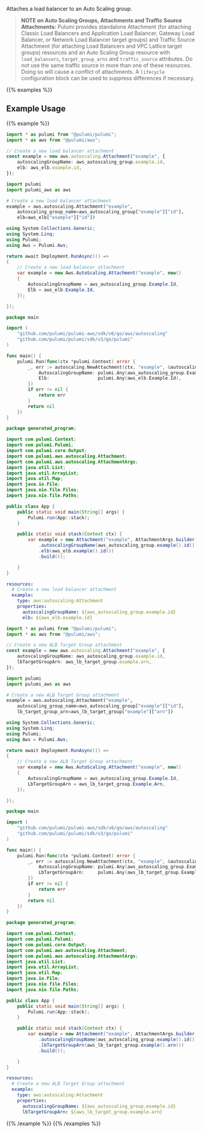 Attaches a load balancer to an Auto Scaling group.

> **NOTE on Auto Scaling Groups, Attachments and Traffic Source Attachments:** Pulumi provides standalone Attachment (for attaching Classic Load Balancers and Application Load Balancer, Gateway Load Balancer, or Network Load Balancer target groups) and Traffic Source Attachment (for attaching Load Balancers and VPC Lattice target groups) resources and an Auto Scaling Group resource with `load_balancers`, `target_group_arns` and `traffic_source` attributes. Do not use the same traffic source in more than one of these resources. Doing so will cause a conflict of attachments. A `lifecycle` configuration block can be used to suppress differences if necessary.

{{% examples %}}
## Example Usage
{{% example %}}

```typescript
import * as pulumi from "@pulumi/pulumi";
import * as aws from "@pulumi/aws";

// Create a new load balancer attachment
const example = new aws.autoscaling.Attachment("example", {
    autoscalingGroupName: aws_autoscaling_group.example.id,
    elb: aws_elb.example.id,
});
```
```python
import pulumi
import pulumi_aws as aws

# Create a new load balancer attachment
example = aws.autoscaling.Attachment("example",
    autoscaling_group_name=aws_autoscaling_group["example"]["id"],
    elb=aws_elb["example"]["id"])
```
```csharp
using System.Collections.Generic;
using System.Linq;
using Pulumi;
using Aws = Pulumi.Aws;

return await Deployment.RunAsync(() => 
{
    // Create a new load balancer attachment
    var example = new Aws.AutoScaling.Attachment("example", new()
    {
        AutoscalingGroupName = aws_autoscaling_group.Example.Id,
        Elb = aws_elb.Example.Id,
    });

});
```
```go
package main

import (
	"github.com/pulumi/pulumi-aws/sdk/v6/go/aws/autoscaling"
	"github.com/pulumi/pulumi/sdk/v3/go/pulumi"
)

func main() {
	pulumi.Run(func(ctx *pulumi.Context) error {
		_, err := autoscaling.NewAttachment(ctx, "example", &autoscaling.AttachmentArgs{
			AutoscalingGroupName: pulumi.Any(aws_autoscaling_group.Example.Id),
			Elb:                  pulumi.Any(aws_elb.Example.Id),
		})
		if err != nil {
			return err
		}
		return nil
	})
}
```
```java
package generated_program;

import com.pulumi.Context;
import com.pulumi.Pulumi;
import com.pulumi.core.Output;
import com.pulumi.aws.autoscaling.Attachment;
import com.pulumi.aws.autoscaling.AttachmentArgs;
import java.util.List;
import java.util.ArrayList;
import java.util.Map;
import java.io.File;
import java.nio.file.Files;
import java.nio.file.Paths;

public class App {
    public static void main(String[] args) {
        Pulumi.run(App::stack);
    }

    public static void stack(Context ctx) {
        var example = new Attachment("example", AttachmentArgs.builder()        
            .autoscalingGroupName(aws_autoscaling_group.example().id())
            .elb(aws_elb.example().id())
            .build());

    }
}
```
```yaml
resources:
  # Create a new load balancer attachment
  example:
    type: aws:autoscaling:Attachment
    properties:
      autoscalingGroupName: ${aws_autoscaling_group.example.id}
      elb: ${aws_elb.example.id}
```

```typescript
import * as pulumi from "@pulumi/pulumi";
import * as aws from "@pulumi/aws";

// Create a new ALB Target Group attachment
const example = new aws.autoscaling.Attachment("example", {
    autoscalingGroupName: aws_autoscaling_group.example.id,
    lbTargetGroupArn: aws_lb_target_group.example.arn,
});
```
```python
import pulumi
import pulumi_aws as aws

# Create a new ALB Target Group attachment
example = aws.autoscaling.Attachment("example",
    autoscaling_group_name=aws_autoscaling_group["example"]["id"],
    lb_target_group_arn=aws_lb_target_group["example"]["arn"])
```
```csharp
using System.Collections.Generic;
using System.Linq;
using Pulumi;
using Aws = Pulumi.Aws;

return await Deployment.RunAsync(() => 
{
    // Create a new ALB Target Group attachment
    var example = new Aws.AutoScaling.Attachment("example", new()
    {
        AutoscalingGroupName = aws_autoscaling_group.Example.Id,
        LbTargetGroupArn = aws_lb_target_group.Example.Arn,
    });

});
```
```go
package main

import (
	"github.com/pulumi/pulumi-aws/sdk/v6/go/aws/autoscaling"
	"github.com/pulumi/pulumi/sdk/v3/go/pulumi"
)

func main() {
	pulumi.Run(func(ctx *pulumi.Context) error {
		_, err := autoscaling.NewAttachment(ctx, "example", &autoscaling.AttachmentArgs{
			AutoscalingGroupName: pulumi.Any(aws_autoscaling_group.Example.Id),
			LbTargetGroupArn:     pulumi.Any(aws_lb_target_group.Example.Arn),
		})
		if err != nil {
			return err
		}
		return nil
	})
}
```
```java
package generated_program;

import com.pulumi.Context;
import com.pulumi.Pulumi;
import com.pulumi.core.Output;
import com.pulumi.aws.autoscaling.Attachment;
import com.pulumi.aws.autoscaling.AttachmentArgs;
import java.util.List;
import java.util.ArrayList;
import java.util.Map;
import java.io.File;
import java.nio.file.Files;
import java.nio.file.Paths;

public class App {
    public static void main(String[] args) {
        Pulumi.run(App::stack);
    }

    public static void stack(Context ctx) {
        var example = new Attachment("example", AttachmentArgs.builder()        
            .autoscalingGroupName(aws_autoscaling_group.example().id())
            .lbTargetGroupArn(aws_lb_target_group.example().arn())
            .build());

    }
}
```
```yaml
resources:
  # Create a new ALB Target Group attachment
  example:
    type: aws:autoscaling:Attachment
    properties:
      autoscalingGroupName: ${aws_autoscaling_group.example.id}
      lbTargetGroupArn: ${aws_lb_target_group.example.arn}
```
{{% /example %}}
{{% /examples %}}